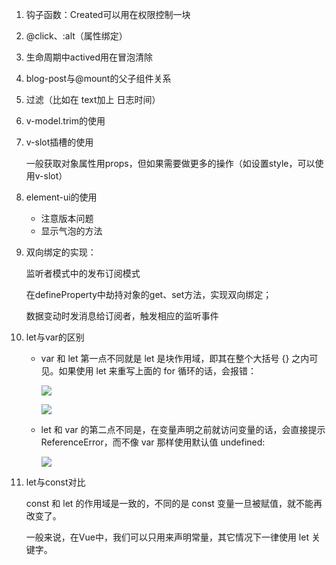 1. 钩子函数：Created可以用在权限控制一块

2. @click、:alt（属性绑定）

3. 生命周期中actived用在冒泡清除

4. blog-post与@mount的父子组件关系

5. 过滤（比如在 text加上 日志时间）

6. v-model.trim的使用

7. v-slot插槽的使用

   一般获取对象属性用props，但如果需要做更多的操作（如设置style，可以使用v-slot）

8. element-ui的使用

   * 注意版本问题
   * 显示气泡的方法

9. 双向绑定的实现：

   监听者模式中的发布订阅模式

   在defineProperty中劫持对象的get、set方法，实现双向绑定；

   数据变动时发消息给订阅者，触发相应的监听事件

10. let与var的区别

    * var 和 let 第一点不同就是 let 是块作用域，即其在整个大括号 {} 之内可见。如果使用 let 来重写上面的 for 循环的话，会报错：

      ![](D:\Work\TyporaNotes\note\前端知识\vue学习\pict\vue理解1.jpg)

      ![](D:\Work\TyporaNotes\note\前端知识\vue学习\pict\vue理解2.jpg)

    * let 和 var 的第二点不同是，在变量声明之前就访问变量的话，会直接提示 ReferenceError，而不像 var 那样使用默认值 undefined:

      ![](D:\Work\TyporaNotes\note\前端知识\vue学习\pict\vue理解3.jpg)

11. let与const对比

    const 和 let 的作用域是一致的，不同的是 const 变量一旦被赋值，就不能再改变了。

    一般来说，在Vue中，我们可以只用来声明常量，其它情况下一律使用 let 关键字。